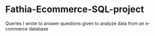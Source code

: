 # Fathia-Ecommerce-SQL-project
Queries I wrote to answer questions given to analyze data from an e-commerce database 
